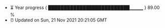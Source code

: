 - ⏳ Year progress { ██████████████████████████▁▁▁▁ } 89.00 %
- ⏰ Updated on Sun, 21 Nov 2021 20:21:05 GMT

